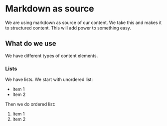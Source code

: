 # Markdown as source
We are using markdown as source of our content. We take this and makes it to structured content. This will add power to something easy.

## What do we use
We have different types of content elements.

### Lists
We have lists. We start with unordered list:
- Item 1
- Item 2

Then we do ordered list:
1. Item 1
2. Item 2

